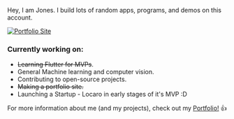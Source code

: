 Hey, I am Jones. I build lots of random apps, programs, and demos on this account.

[![Portfolio Site](https://i.imgur.com/21Rm9K0.png)](https://www.redomic.in)

### Currently working on:
- ~~Learning Flutter for MVPs~~.
- General Machine learning and computer vision. 
- Contributing to open-source projects.
- ~~Making a portfolio site.~~
- Launching a Startup - Locaro in early stages of it's MVP :D

For more information about me (and my projects), check out my [Portfolio!](https://redomic-portfolio.web.app/#/) :+1:
